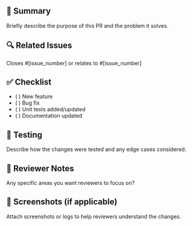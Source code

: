 ## 📌 Summary
Briefly describe the purpose of this PR and the problem it solves.

## 🔍 Related Issues
Closes #[issue_number] or relates to #[issue_number]

## ✅ Checklist
- ( ) New feature
- ( ) Bug fix
- ( ) Unit tests added/updated
- ( ) Documentation updated

## 🧪 Testing
Describe how the changes were tested and any edge cases considered.

## 👀 Reviewer Notes
Any specific areas you want reviewers to focus on?

## 📸 Screenshots (if applicable)
Attach screenshots or logs to help reviewers understand the changes.
